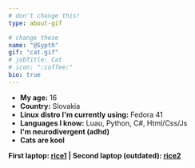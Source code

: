 ```yaml
---
# don't change this!
type: about-gif

# change these
name: "@Sypth"
gif: "cat.gif"
# jobTitle: Cat
# icon: ":coffee:"
bio: true
---
```


- **My age:** 16
- **Country:** Slovakia
- **Linux distro I'm currently using:** Fedora 41
- **Languages I know:** Lua*u*, Python, C#, Html/Css/Js
- **I'm neurodivergent (adhd)**
- **Cats are kool**

**First laptop: [rice1](/rice-video) | Second laptop (outdated): [rice2](/rice-video-win7)**